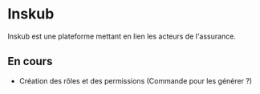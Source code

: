 # Inskub

Inskub est une plateforme mettant en lien les acteurs de l'assurance.

## En cours

- Création des rôles et des permissions (Commande pour les générer ?)
